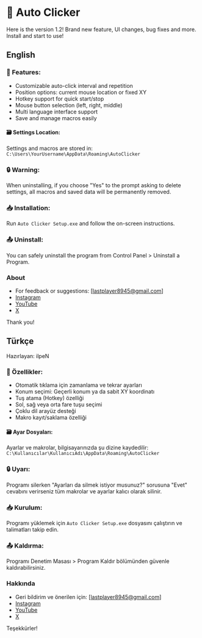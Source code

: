 # 📌 Auto Clicker
Here is the version 1.2! Brand new feature, UI changes, bug fixes and more. Install and start to use!

## English
### 🔧 Features:
- Customizable auto-click interval and repetition
- Position options: current mouse location or fixed XY
- Hotkey support for quick start/stop
- Mouse button selection (left, right, middle)
- Multi language interface support
- Save and manage macros easily

#### 🗃 Settings Location:
Settings and macros are stored in:
`C:\Users\YourUsername\AppData\Roaming\AutoClicker`

### 🔒 Warning:
When uninstalling, if you choose "Yes" to the prompt asking to delete settings, all macros and saved data will be permanently removed.

### 📥 Installation:
Run `Auto Clicker Setup.exe` and follow the on-screen instructions.

### 📤 Uninstall:
You can safely uninstall the program from Control Panel > Uninstall a Program.

### About
- For feedback or suggestions: [lastplayer8945@gmail.com]
- [Instagram](https://www.instagram.com/ilpenwastaken)
- [YouTube](https://www.youtube.com/@ilpenwastaken)
- [X](https://www.x.com/ilpenwastaken)

Thank you!

## Türkçe
Hazırlayan: ilpeN

### 🔧 Özellikler:
- Otomatik tıklama için zamanlama ve tekrar ayarları
- Konum seçimi: Geçerli konum ya da sabit XY koordinatı
- Tuş atama (Hotkey) özelliği
- Sol, sağ veya orta fare tuşu seçimi
- Çoklu dil arayüz desteği
- Makro kayıt/saklama özelliği

#### 🗃 Ayar Dosyaları:
Ayarlar ve makrolar, bilgisayarınızda şu dizine kaydedilir:
`C:\Kullanıcılar\KullanıcıAdı\AppData\Roaming\AutoClicker`

### 🔒 Uyarı:
Programı silerken "Ayarları da silmek istiyor musunuz?" sorusuna "Evet" cevabını verirseniz tüm makrolar ve ayarlar kalıcı olarak silinir.

### 📥 Kurulum:
Programı yüklemek için `Auto Clicker Setup.exe` dosyasını çalıştırın ve talimatları takip edin.

### 📤 Kaldırma:
Programı Denetim Masası > Program Kaldır bölümünden güvenle kaldırabilirsiniz.

### Hakkında
- Geri bildirim ve önerilen için: [lastplayer8945@gmail.com]
- [Instagram](https://www.instagram.com/ilpenwastaken)
- [YouTube](https://www.youtube.com/@ilpenwastaken)
- [X](https://www.x.com/ilpenwastaken)

Teşekkürler!
